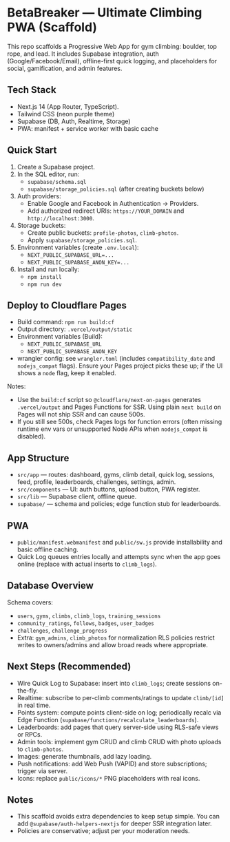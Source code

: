 # BetaBreaker — Ultimate Climbing PWA (Scaffold)

This repo scaffolds a Progressive Web App for gym climbing: boulder, top rope, and lead. It includes Supabase integration, auth (Google/Facebook/Email), offline-first quick logging, and placeholders for social, gamification, and admin features.

## Tech Stack
- Next.js 14 (App Router, TypeScript).
- Tailwind CSS (neon purple theme)
- Supabase (DB, Auth, Realtime, Storage)
- PWA: manifest + service worker with basic cache

## Quick Start
1. Create a Supabase project.
2. In the SQL editor, run:
   - `supabase/schema.sql`
   - `supabase/storage_policies.sql` (after creating buckets below)
3. Auth providers:
   - Enable Google and Facebook in Authentication → Providers.
   - Add authorized redirect URIs: `https://YOUR_DOMAIN` and `http://localhost:3000`.
4. Storage buckets:
   - Create public buckets: `profile-photos`, `climb-photos`.
   - Apply `supabase/storage_policies.sql`.
5. Environment variables (create `.env.local`):
   - `NEXT_PUBLIC_SUPABASE_URL=...`
   - `NEXT_PUBLIC_SUPABASE_ANON_KEY=...`
6. Install and run locally:
   - `npm install`
   - `npm run dev`

## Deploy to Cloudflare Pages
- Build command: `npm run build:cf`
- Output directory: `.vercel/output/static`
- Environment variables (Build):
  - `NEXT_PUBLIC_SUPABASE_URL`
  - `NEXT_PUBLIC_SUPABASE_ANON_KEY`
- wrangler config: see `wrangler.toml` (includes `compatibility_date` and `nodejs_compat` flags). Ensure your Pages project picks these up; if the UI shows a `node` flag, keep it enabled.

Notes:
- Use the `build:cf` script so `@cloudflare/next-on-pages` generates `.vercel/output` and Pages Functions for SSR. Using plain `next build` on Pages will not ship SSR and can cause 500s.
- If you still see 500s, check Pages logs for function errors (often missing runtime env vars or unsupported Node APIs when `nodejs_compat` is disabled).

## App Structure
- `src/app` — routes: dashboard, gyms, climb detail, quick log, sessions, feed, profile, leaderboards, challenges, settings, admin.
- `src/components` — UI: auth buttons, upload button, PWA register.
- `src/lib` — Supabase client, offline queue.
- `supabase/` — schema and policies; edge function stub for leaderboards.

## PWA
- `public/manifest.webmanifest` and `public/sw.js` provide installability and basic offline caching.
- Quick Log queues entries locally and attempts sync when the app goes online (replace with actual inserts to `climb_logs`).

## Database Overview
Schema covers:
- `users`, `gyms`, `climbs`, `climb_logs`, `training_sessions`
- `community_ratings`, `follows`, `badges`, `user_badges`
- `challenges`, `challenge_progress`
- Extra: `gym_admins`, `climb_photos` for normalization
RLS policies restrict writes to owners/admins and allow broad reads where appropriate.

## Next Steps (Recommended)
- Wire Quick Log to Supabase: insert into `climb_logs`; create sessions on-the-fly.
- Realtime: subscribe to per-climb comments/ratings to update `climb/[id]` in real time.
- Points system: compute points client-side on log; periodically recalc via Edge Function (`supabase/functions/recalculate_leaderboards`).
- Leaderboards: add pages that query server-side using RLS-safe views or RPCs.
- Admin tools: implement gym CRUD and climb CRUD with photo uploads to `climb-photos`.
- Images: generate thumbnails, add lazy loading.
- Push notifications: add Web Push (VAPID) and store subscriptions; trigger via server.
- Icons: replace `public/icons/*` PNG placeholders with real icons.

## Notes
- This scaffold avoids extra dependencies to keep setup simple. You can add `@supabase/auth-helpers-nextjs` for deeper SSR integration later.
- Policies are conservative; adjust per your moderation needs.
